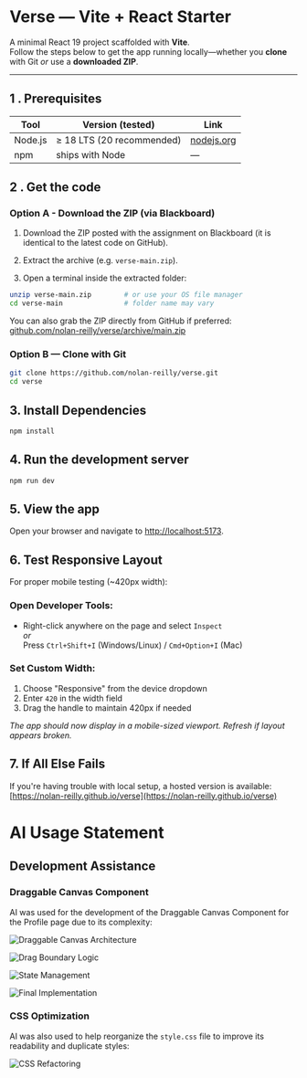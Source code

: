 # Verse — Vite + React Starter

A minimal React 19 project scaffolded with **Vite**.  
Follow the steps below to get the app running locally—whether you **clone** with Git _or_ use a **downloaded ZIP**.

---

## 1 . Prerequisites

| Tool    | Version (tested)          | Link                             |
| ------- | ------------------------- | -------------------------------- |
| Node.js | ≥ 18 LTS (20 recommended) | [nodejs.org](https://nodejs.org) |
| npm     | ships with Node           | —                                |

## 2 . Get the code

### Option A - Download the ZIP (via Blackboard)

1. Download the ZIP posted with the assignment on Blackboard
   (it is identical to the latest code on GitHub).

2. Extract the archive (e.g. `verse-main.zip`).

3. Open a terminal inside the extracted folder:

```bash
unzip verse-main.zip        # or use your OS file manager
cd verse-main               # folder name may vary
```

You can also grab the ZIP directly from GitHub if preferred:  
[github.com/nolan-reilly/verse/archive/main.zip](https://github.com/nolan-reilly/verse/archive/refs/heads/main.zip)

### Option B — Clone with Git

```bash
git clone https://github.com/nolan-reilly/verse.git
cd verse
```

## 3. Install Dependencies

```bash
npm install
```

## 4. Run the development server

```bash
npm run dev
```

## 5. View the app

Open your browser and navigate to [http://localhost:5173](http://localhost:5173).

## 6. Test Responsive Layout

For proper mobile testing (~420px width):

### Open Developer Tools:

- Right-click anywhere on the page and select `Inspect`  
  _or_  
  Press `Ctrl+Shift+I` (Windows/Linux) / `Cmd+Option+I` (Mac)

### Set Custom Width:

1. Choose "Responsive" from the device dropdown
2. Enter `420` in the width field
3. Drag the handle to maintain 420px if needed

_The app should now display in a mobile-sized viewport. Refresh if layout appears broken._

## 7. If All Else Fails

If you're having trouble with local setup, a hosted version is available:  
[https://nolan-reilly.github.io/verse](https://nolan-reilly.github.io/verse)

# AI Usage Statement

## Development Assistance

### Draggable Canvas Component

AI was used for the development of the Draggable Canvas Component for the Profile page due to its complexity:

![Draggable Canvas Architecture](https://github.com/user-attachments/assets/1dd25dc2-486b-4cde-8175-be4583a963da)

![Drag Boundary Logic](https://github.com/user-attachments/assets/79d7b6d9-a55b-4965-8987-ad5300b51e85)

![State Management](https://github.com/user-attachments/assets/2bf57ac0-2ecd-4592-b7e0-97c65beabaf7)

![Final Implementation](https://github.com/user-attachments/assets/d2e6c78e-fe74-4b6f-b1fe-ede01c9b057b)

### CSS Optimization

AI was also used to help reorganize the `style.css` file to improve its readability and duplicate styles:

![CSS Refactoring](https://github.com/user-attachments/assets/2412acb1-2721-4824-a79d-1e48273c9d95)
